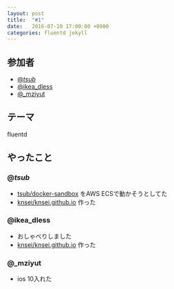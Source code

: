 ```yaml
---
layout: post
title:  "#1"
date:   2016-07-10 17:00:00 +0900
categories: fluentd jekyll
---
```


## 参加者
- [@_tsub_](https://twitter.com/_tsub_)
- [@ikea_dless](https://twitter.com/ikea_dless)
- [@_mziyut]([https://twitter.com/_mziyut)

## テーマ
fluentd

## やったこと

### @_tsub_
- [tsub/docker-sandbox](https://github.com/tsub/docker-sandbox) をAWS ECSで動かそうとしてた
- [knsei/knsei.github.io](https://github.com/knsei/knsei.github.io) 作った

### @ikea_dless
- おしゃべりしました
- [knsei/knsei.github.io](https://github.com/knsei/knsei.github.io) 作った

### @_mziyut
- ios 10入れた
